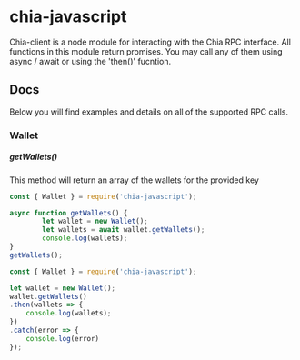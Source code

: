 # chia-javascript
Chia-client is a node module for interacting with the Chia RPC interface. All functions in this module return promises. You may call any of them using async / await or using the 'then()' fucntion. 

## Docs
Below you will find examples and details on all of the supported RPC calls.

### Wallet
##### getWallets()
This method will return an array of the wallets for the provided key
```javascript
const { Wallet } = require('chia-javascript');

async function getWallets() {
        let wallet = new Wallet();
        let wallets = await wallet.getWallets();
        console.log(wallets);
}
getWallets();
```

```javascript
const { Wallet } = require('chia-javascript');

let wallet = new Wallet();
wallet.getWallets()
.then(wallets => {
    console.log(wallets);
})
.catch(error => {
    console.log(error)
});
```
